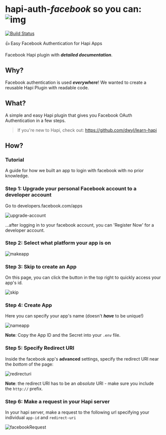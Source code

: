 # hapi-auth-_facebook_ so you can: ![img](http://i.stack.imgur.com/pZzc4.png)
[![Build Status](https://travis-ci.org/dwyl/hapi-auth-facebook.svg)](https://travis-ci.org/dwyl/hapi-auth-facebook)

:+1: Easy Facebook Authentication for Hapi Apps

Facebook Hapi plugin with ***detailed documentation***.

## Why?

Facebook authentication is used ***everywhere***! We wanted to create a reusable Hapi Plugin with readable code.

## What?

A simple and easy Hapi plugin that gives you Facebook OAuth Authentication in a few steps.

> If you're new to Hapi, check out: https://github.com/dwyl/learn-hapi

## How?



### Tutorial

A guide for how we built an app to login with facebook with no prior knowledge.

### Step 1: Upgrade your personal Facebook account to a developer account

Go to developers.facebook.com/apps

![upgrade-account](https://files.gitter.im/jackcarlisle/hapi-auth-facebook/KNoV/facebook1.png)

...after logging in to your facebook account, you can 'Register Now' for a developer account.

### Step 2: Select what platform your app is on

![makeapp](https://files.gitter.im/jackcarlisle/hapi-auth-facebook/YOYX/facebook3.png)

### Step 3: Skip to create an App

On this page, you can click the button in the top right to quickly access your app's id.

![skip](https://files.gitter.im/jackcarlisle/hapi-auth-facebook/YOYX/facebook4.png)

### Step 4: Create App

Here you can specify your app's name (doesn't ***have*** to be unique!)

![nameapp](https://files.gitter.im/jackcarlisle/hapi-auth-facebook/YOYX/facebook5.png)

**Note**: Copy the App ID and the Secret into your ```.env``` file.

### Step 5: Specify Redirect URI

Inside the facebook app's **advanced** settings, specify the redirect URI near the *bottom* of the page:

![redirecturi](https://files.gitter.im/jackcarlisle/hapi-auth-facebook/QG8M/Screen-Shot-2015-11-27-at-12.21.57.png)

**Note**: the redirect URI has to be an *absolute* URI - make sure you include the ```http://``` prefix.

### Step 6: Make a request in your Hapi server

In your hapi server, make a request to the following url specifying your individual ```app-id``` and ```redirect-uri```

![facebookRequest](https://files.gitter.im/jackcarlisle/hapi-auth-facebook/fkmD/Screenshot-from-2015-11-27-12_21_22.png)
